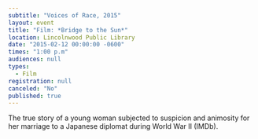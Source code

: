 ```yaml
---
subtitle: "Voices of Race, 2015"
layout: event
title: "Film: *Bridge to the Sun*"
location: Lincolnwood Public Library
date: "2015-02-12 00:00:00 -0600"
times: "1:00 p.m"
audiences: null
types: 
  - Film
registration: null
canceled: "No"
published: true
---
```


The true story of a young woman subjected to suspicion and animosity for her marriage to a Japanese diplomat during World War II (IMDb).